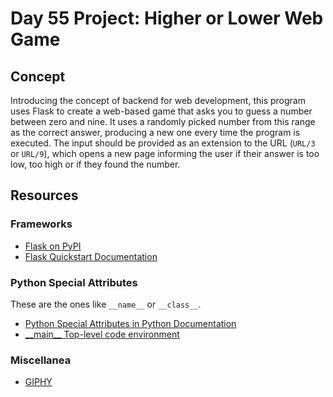 # Day 55 Project: Higher or Lower Web Game

## Concept

Introducing the concept of backend for web development, this program uses Flask to create a web-based game that asks you to guess a number between zero and nine. It uses a
randomly picked number from this range as the correct answer, producing a new one every time the program is executed.
The input should be provided as an extension to the URL (`URL/3` or `URL/9`), which opens a new page informing the
user if their answer is too low, too high or if they found the number.

## Resources

### Frameworks

- [Flask on PyPI](https://pypi.org/project/Flask/)
- [Flask Quickstart Documentation](https://flask.palletsprojects.com/en/2.3.x/quickstart/)

### Python Special Attributes

These are the ones like `__name__` or `__class__`.

- [Python Special Attributes in Python Documentation](https://docs.python.org/3/library/stdtypes.html?highlight=__name__#special-attributes)
- [\_\_main__ Top-level code environment](https://docs.python.org/3/library/__main__.html)

### Miscellanea

- [GIPHY](https://giphy.com/)